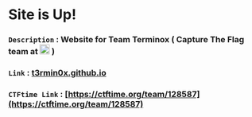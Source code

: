 # Site is Up!
### `Description` : Website for Team Terminox ( Capture The Flag team at [<img src="https://ctftime.org/static/images/ct/logo.svg"  height="20px">](https://ctftime.org/team/128587) )
### `Link` : [t3rmin0x.github.io](https://t3rmin0x.github.io/)
### `CTFtime Link` : [https://ctftime.org/team/128587](https://ctftime.org/team/128587)
